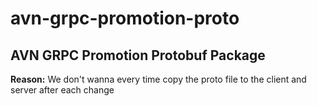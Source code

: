 # avn-grpc-promotion-proto

AVN GRPC Promotion Protobuf Package
--

**Reason:** We don't wanna every time copy the proto file to the client and server after each change
